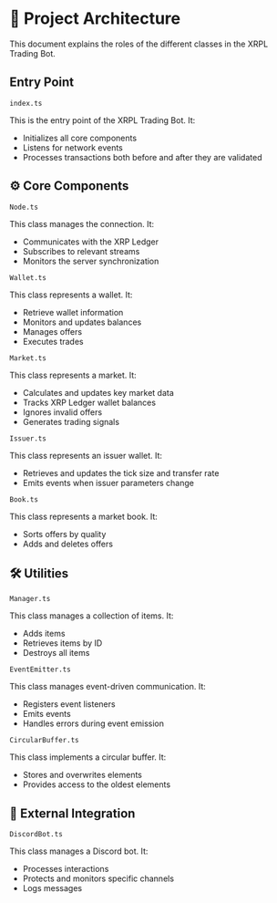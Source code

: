 # 📂 Project Architecture

This document explains the roles of the different classes in the XRPL Trading Bot.

## Entry Point

`index.ts`

This is the entry point of the XRPL Trading Bot.
It:
+ Initializes all core components
+ Listens for network events
+ Processes transactions both before and after they are validated

## ⚙️ Core Components

`Node.ts`

This class manages the connection.
It:
+ Communicates with the XRP Ledger
+ Subscribes to relevant streams
+ Monitors the server synchronization

`Wallet.ts`

This class represents a wallet.
It:
+ Retrieve wallet information
+ Monitors and updates balances
+ Manages offers
+ Executes trades

`Market.ts`

This class represents a market.
It:
+ Calculates and updates key market data
+ Tracks XRP Ledger wallet balances
+ Ignores invalid offers
+ Generates trading signals

`Issuer.ts`

This class represents an issuer wallet.
It:
+ Retrieves and updates the tick size and transfer rate
+ Emits events when issuer parameters change

`Book.ts`

This class represents a market book.
It:
+ Sorts offers by quality
+ Adds and deletes offers

## 🛠️ Utilities

`Manager.ts`

This class manages a collection of items.
It:
+ Adds items
+ Retrieves items by ID
+ Destroys all items

`EventEmitter.ts`

This class manages event-driven communication.
It:
+ Registers event listeners
+ Emits events
+ Handles errors during event emission

`CircularBuffer.ts`

This class implements a circular buffer.
It:
+ Stores and overwrites elements
+ Provides access to the oldest elements

## 🔌 External Integration

`DiscordBot.ts`

This class manages a Discord bot.
It:
+ Processes interactions
+ Protects and monitors specific channels
+ Logs messages

